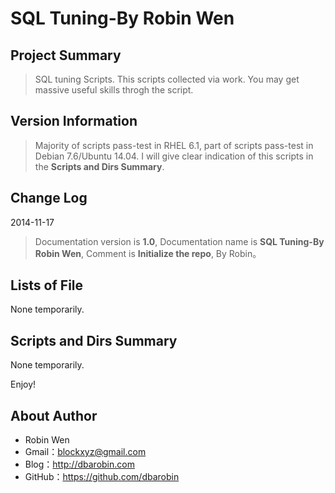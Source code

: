 # SQL Tuning-By Robin Wen #

## Project Summary ##

> SQL tuning Scripts. This scripts collected via work. You may get massive useful skills throgh the script.

## Version Information ##
> Majority of scripts pass-test in RHEL 6.1, part of scripts pass-test in Debian 7.6/Ubuntu 14.04. I will give clear indication of this scripts in the **Scripts and Dirs Summary**.

## Change Log ##

2014-11-17
> Documentation version is **1.0**, Documentation name is **SQL Tuning-By Robin Wen**, Comment is **Initialize the repo**, By Robin。

## Lists of File ##

None temporarily.

## Scripts and Dirs Summary ##

None temporarily.

Enjoy!

## About Author ##

* Robin Wen
* Gmail：blockxyz@gmail.com
* Blog：http://dbarobin.com
* GitHub：https://github.com/dbarobin
